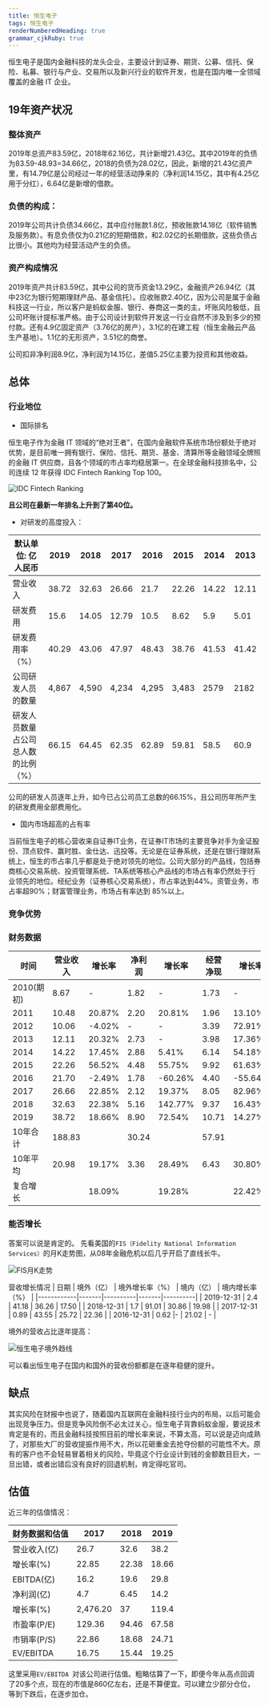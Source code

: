 ```yaml
---
title: 恒生电子 
tags: 恒生电子
renderNumberedHeading: true
grammar_cjkRuby: true
---
```


恒生电子是国内金融科技的龙头企业，主要设计到证券、期货、公募、信托、保险、私募、银行与产业、交易所以及新兴行业的软件开发，也是在国内唯一全领域覆盖的金融 IT 企业。

##  19年资产状况

###  整体资产
  2019年总资产83.59亿，2018年62.16亿，共计新增21.43亿。其中2019年的负债为83.59-48.93=34.66亿，2018的负债为28.02亿，因此，新增的21.43亿资产里，有14.79亿是公司经过一年的经营活动挣来的（净利润14.15亿，其中有4.25亿用于分红），6.64亿是新增的借款。

###  负债的构成：
2019年公司共计负债34.66亿，其中应付账款1.8亿，预收账款14.18亿（软件销售及服务款）。有息负债仅为0.21亿的短期借款，和2.02亿的长期借款，这些负债占比很小。其他均为经营活动产生的负债。  

###  资产构成情况
2019年资产共计83.59亿，其中公司的货币资金13.29亿，金融资产26.94亿（其中23亿为银行短期理财产品、基金信托）。应收账款2.40亿，因为公司是属于金融科技这一行业，所以客户是蚂蚁金服、银行、券商这一类的主，坏账风险极低，且公司坏账计提标准严格。由于公司设计到软件开发这一行业自然不涉及到多少的预付款。还有4.9亿固定资产（3.76亿的房产），3.1亿的在建工程（恒生金融云产品生产基地）。1.1亿的无形资产，3.51亿的商誉。

公司扣非净利润8.9亿，净利润为14.15亿，差值5.25亿主要为投资和其他收益。



## 总体

### 行业地位

- 国际排名

恒生电子作为金融 IT 领域的“绝对王者”，在国内金融软件系统市场份额处于绝对优势，是目前唯一拥有银行、保险、信托、期货、基金、清算所等金融领域全牌照的金融 IT 供应商，且各个领域的市占率均稳居第一。在全球金融科技排名中，公司连续 12 年获得 IDC Fintech Ranking Top 100。

![IDC Fintech Ranking](https://raw.githubusercontent.com/lnehc/report/main/images/1618214513435.png)

**且公司在最新一年排名上升到了第40位。**


- 对研发的高度投入：


| 默认单位: 亿人民币         | 2019  | 2018  | 2017  | 2016  | 2015  | 2014  | 2013  |
|--------------------|-------|-------|-------|-------|-------|-------|-------|
| 营业收入               | 38.72 | 32.63 | 26.66 | 21.7  | 22.26 | 14.22 | 12.11 |
| 研发费用               | 15.6  | 14.05 | 12.79 | 10.5  | 8.62  | 5.9   | 5.01  |
| 研发费用率（%）              | 40.29 | 43.06 | 47.97 | 48.43 | 38.76 | 41.53 | 41.42 |
| 公司研发人员的数量          | 4,867 | 4,590 | 4,234 | 4,295 | 3,483 | 2579  | 2182  |
| 研发人员数量占公司总人数的比例（%） | 66.15 | 64.45 | 62.35 | 62.89 | 59.81 | 58.5  | 60.9  |


公司的研发人员逐年上升，如今已占公司员工总数的66.15%，且公司历年所产生的研发费用全部费用化。

  - 国内市场超高的占有率

当前恒生电子的核心营收来自证券IT业务，在证券IT市场的主要竞争对手为金证股份、顶点软件、赢时胜、金仕达、迅投等。无论是在证券系统，还是在银行理财系统上，恒生的市占率几乎都是处于绝对领先的地位。公司大部分的产品线，包括券商核心交易系统、投资管理系统、TA系统等核心产品线的市场占有率仍然处于行业领先的地位。经纪业务（证券核心交易系统），市占率达到44%。资管业务，市占率超90%；财富管理业务，市场占有率达到 85%以上。



### 竞争优势

### 财务数据

| 时间       | 营业收入   | 增长率    | 净利润   | 增长率     | 经营净现  | 增长率     | 分红    | 分红率       | 市值     | 增长率     | 净资产   | 增长率    | 毛利率    | 净利率    | ROE    | PE     | PB    |
|----------|--------|--------|-------|---------|-------|---------|-------|-----------|--------|---------|-------|--------|--------|--------|--------|--------|-------|
| 2010(期初) | 8.67   | -      | 1.82  | -       | 1.73  | -       | 0.31  | 17.13%    | 126.31 | -       | 9.91  | -      | 75.30% | 25.56% | 24.34% | 62.31  | 14.36 |
| 2011     | 10.48  | 20.87% | 2.20  | 20.81%  | 1.96  | 13.10%  | 0.50  | 22.69%    | 76.35  | -39.56% | 12.18 | 22.93% | 79.61% | 25.00% | 23.04% | 37.31  | 7.29  |
| 2012     | 10.06  | -4.02% | -     | -       | 3.39  | 72.91%  | 0.62  | Infinity% | 69.92  | -8.42%  | 13.36 | 9.71%  | 79.06% | 21.10% | -      | 29.88  | 5.55  |
| 2013     | 12.11  | 20.32% | 2.73  | -       | 3.98  | 17.36%  | 0.99  | 36.24%    | 128.87 | 84.31%  | 16.50 | 23.48% | 81.84% | 28.09% | 21.73% | 55.45  | 8.90  |
| 2014     | 14.22  | 17.45% | 2.88  | 5.41%   | 6.14  | 54.18%  | 1.11  | 38.68%    | 338.31 | 162.51% | 19.16 | 16.12% | 93.68% | 24.97% | 20.32% | 132.06 | 20.27 |
| 2015     | 22.26  | 56.52% | 4.48  | 55.75%  | 9.92  | 61.63%  | 1.61  | 35.87%    | 376.68 | 11.34%  | 24.32 | 26.93% | 92.69% | 20.17% | 20.98% | 91.15  | 18.06 |
| 2016     | 21.70  | -2.49% | 1.78  | -60.26% | 4.40  | -55.64% | 0.62  | 34.71%    | 291.23 | -22.68% | 24.01 | -1.28% | 95.42% | -2.41% | 0.77%  | 71.21  | 11.87 |
| 2017     | 26.66  | 22.85% | 2.12  | 19.37%  | 8.05  | 82.96%  | 1.79  | 84.34%    | 286.66 | -1.57%  | 30.73 | 27.99% | 96.63% | 16.25% | 17.54% | 157.96 | 11.69 |
| 2018     | 32.63  | 22.38% | 5.16  | 142.77% | 9.37  | 16.43%  | 1.98  | 38.33%    | 321.14 | 12.03%  | 31.82 | 3.53%  | 97.11% | 20.79% | 19.83% | 116.89 | 11.35 |
| 2019     | 38.72  | 18.66% | 8.90  | 72.54%  | 10.71 | 14.27%  | 4.26  | 47.83%    | 624.29 | 94.40%  | 44.79 | 40.78% | 96.78% | 36.56% | 37.16% | 104.09 | 18.07 |
| 10年合计    | 188.83 |        | 30.24 |         | 57.91 |         | 13.47 |           |        |         |       |        |        |        |        |        |       |
| 10年平均    | 20.98  | 19.17% | 3.36  | 28.49%  | 6.43  | 30.80%  | 1.50  | Infinity% | 279.27 | 32.48%  | 24.10 | 18.91% | 90.31% | 21.17% | 17.93% | 88.44  | 12.56 |
| 复合增长     |        | 18.09% |       | 19.28%  |       | 22.42%  |       | 33.70%    |        | 19.43%  |       | 18.25% |



### 能否增长

答案可以说是肯定的。
先看美国的`FIS（Fidelity National Information Services）`的月K走势图，从08年金融危机以后几乎开启了直线长牛。

![FIS月K走势](https://raw.githubusercontent.com/lnehc/report/main/images/1618319393091.png)



营收增长情况
| 日期         | 境外（亿） | 境外增长率（%） | 境内（亿） | 境内增长率（%） |
|------------|-------|----------|-------|----------|
| 2019-12-31 | 2.4   | 41.18    | 36.26 | 17.50    |
| 2018-12-31 | 1.7   | 91.01    | 30.86 | 19.98    |
| 2017-12-31 | 0.89  | 43.55    | 25.72 | 22.36    |
| 2016-12-31 | 0.62  |-  | 21.02 | -  |

境外的营收占比逐年提高：

![恒生电子境外趋线](https://raw.githubusercontent.com/lnehc/report/main/images/1618220811104.png)

可以看出恒生电子在国内和国外的营收份额都是在逐年稳健的提升。


## 缺点  

  其实风险在财报中也说了，随着国内互联网在金融科技行业内的布局，以后可能会出现竞争压力。但是竞争风险倒不必太过关心，恒生电子背靠蚂蚁金服，要说技术肯定是有的，而且金融科技按照目前的增长率来说，不算太高，可以说是迈向成熟了，对那些大厂的营收提振作用不大，所以花砸重金去抢夺份额的可能性不大。原有的客户也不会轻易冒着相关的风险，毕竟这个行业设计到钱的金额数目巨大，一旦出错，或者出错后没有良好的回退机制，肯定得吃官司。  


## 估值

近三年的估值情况：

| 财务数据和估值   | 2017     | 2018  | 2019  |
|-----------|----------|-------|-------|
| 营业收入(亿)   | 26.7     | 32.6  | 38.2  |
| 增长率(%)    | 22.85    | 22.38 | 18.66 |
| EBITDA(亿) | 16.2     | 19.6  | 29.8  |
| 净利润(亿)    | 4.7      | 6.45  | 14.2  |
| 增长率(%)    | 2,476.20 | 37    | 119.4 |
| 市盈率(P/E)  | 129.36   | 94.46 | 67.58 |
| 市销率(P/S)  | 22.86    | 18.68 | 24.71 |
| EV/EBITDA | 16.75    | 15.44 | 19.25 |

这里采用`EV/EBITDA `对该公司进行估值。粗略估算了一下，即便今年从高点回调了20多个点，现在的市值是860亿左右，还是不算便宜。可以建立少部分仓位，等到下跌后，在逐步加仓。


